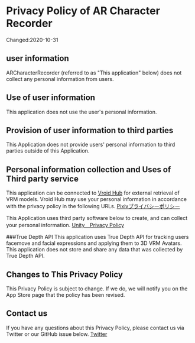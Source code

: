 # Privacy Policy of AR Character Recorder
Changed:2020-10-31

## user information
ARCharacterRecorder (referred to as "This application" below) does not collect any personal information from users.


## Use of user information
This application does not use the user's personal information.


## Provision of user information to third parties
This Application does not provide users' personal information to third parties outside of this Application.

## Personal information collection and Uses of Third party service
This application can be connected to [Vroid Hub](https://hub.vroid.com/) for external retrieval of VRM models.
Vroid Hub may use your personal information in accordance with the privacy policy in the following URLs.
[Pixivプライバシーポリシー](https://policies.pixiv.net/#privacy)

This Application uses third party software below to create, and can collect your personal information.
 [Unity　Privacy Policy](https://unity3d.com/legal/privacy-policy)

###True Depth API
This application uses True Depth API for tracking users facemove and facial expressions and applying them to 3D VRM Avatars.
This application does not store and share any data that was collected by True Depth API.


## Changes to This Privacy Policy
This Privacy Policy is subject to change. If we do, we will notify you on the App Store page that the policy has been revised.

## Contact us
If you have any questions about this Privacy Policy, please contact us via Twitter or our GitHub issue below.
[Twitter](https://twitter.com/kitututuk_games)

